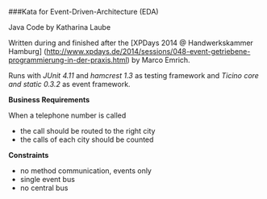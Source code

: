 ###Kata for Event-Driven-Architecture (EDA)

Java Code by Katharina Laube

Written during and finished after the [XPDays 2014 @ Handwerkskammer Hamburg] 
(http://www.xpdays.de/2014/sessions/048-event-getriebene-programmierung-in-der-praxis.html) by Marco Emrich.

Runs with *JUnit 4.11* and *hamcrest 1.3* as testing framework and *Ticino core and static 0.3.2* as event framework.

**Business Requirements**

When a telephone number is called
- the call should be routed to the right city
- the calls of each city should be counted

**Constraints**
- no method communication, events only
- single event bus
- no central bus
